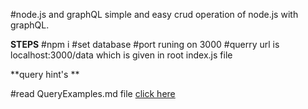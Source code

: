 #node.js and graphQL
simple and easy crud operation of node.js with graphQL. 

**STEPS**
#npm i
#set database 
#port runing on 3000
#querry url is localhost:3000/data  which is given in root index.js file 



**query hint's **

#read QueryExamples.md file   [click here](QueryExample.md) 
